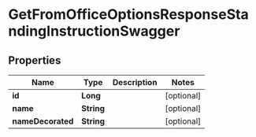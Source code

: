 

# GetFromOfficeOptionsResponseStandingInstructionSwagger

## Properties

Name | Type | Description | Notes
------------ | ------------- | ------------- | -------------
**id** | **Long** |  |  [optional]
**name** | **String** |  |  [optional]
**nameDecorated** | **String** |  |  [optional]



